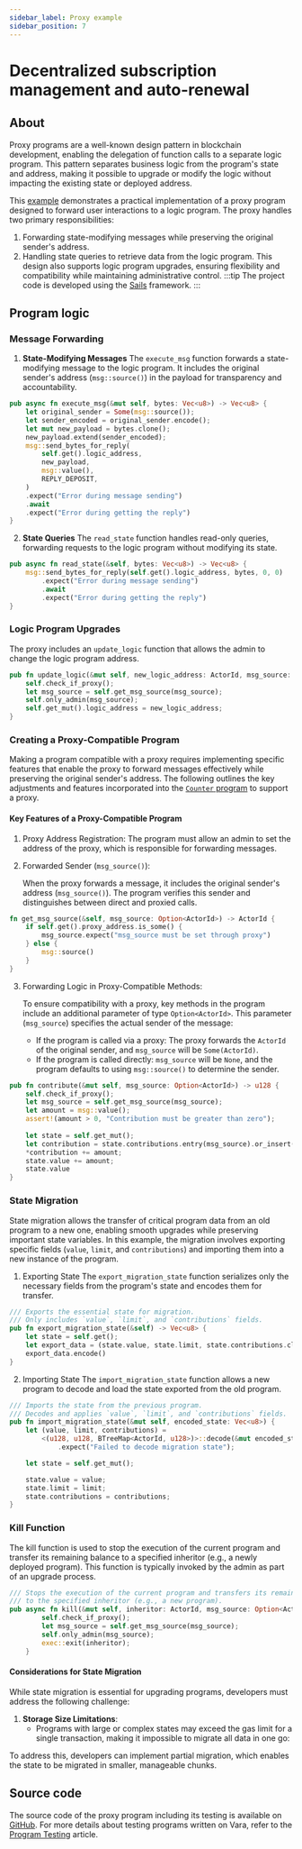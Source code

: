 ```yaml
---
sidebar_label: Proxy example
sidebar_position: 7
---
```


# Decentralized subscription management and auto-renewal


## About

Proxy programs are a well-known design pattern in blockchain development, enabling the delegation of function calls to a separate logic program. This pattern separates business logic from the program's state and address, making it possible to upgrade or modify the logic without impacting the existing state or deployed address.

This [example](https://github.com/gear-foundation/dapps/tree/master/contracts/proxy-example) demonstrates a practical implementation of a proxy program designed to forward user interactions to a logic program. The proxy handles two primary responsibilities:

1. Forwarding state-modifying messages while preserving the original sender's address.
2. Handling state queries to retrieve data from the logic program.
This design also supports logic program upgrades, ensuring flexibility and compatibility while maintaining administrative control.
:::tip
The project code is developed using the [Sails](../../build/sails/sails.mdx) framework.
:::
## Program logic

### Message Forwarding
1. **State-Modifying Messages**
The `execute_msg` function forwards a state-modifying message to the logic program. It includes the original sender's address (`msg::source()`) in the payload for transparency and accountability.
```rust title="proxy-example/proxy/app/src/lib.rs"
pub async fn execute_msg(&mut self, bytes: Vec<u8>) -> Vec<u8> {
    let original_sender = Some(msg::source());
    let sender_encoded = original_sender.encode();
    let mut new_payload = bytes.clone();
    new_payload.extend(sender_encoded);
    msg::send_bytes_for_reply(
        self.get().logic_address,
        new_payload,
        msg::value(),
        REPLY_DEPOSIT,
    )
    .expect("Error during message sending")
    .await
    .expect("Error during getting the reply")
}
```
2. **State Queries**
The `read_state` function handles read-only queries, forwarding requests to the logic program without modifying its state.
```rust
pub async fn read_state(&self, bytes: Vec<u8>) -> Vec<u8> {
    msg::send_bytes_for_reply(self.get().logic_address, bytes, 0, 0)
        .expect("Error during message sending")
        .await
        .expect("Error during getting the reply")
}
```
### Logic Program Upgrades
The proxy includes an `update_logic` function that allows the admin to change the logic program address.
```rust
pub fn update_logic(&mut self, new_logic_address: ActorId, msg_source: Option<ActorId>) {
    self.check_if_proxy();
    let msg_source = self.get_msg_source(msg_source);
    self.only_admin(msg_source);
    self.get_mut().logic_address = new_logic_address;
}
```

### Creating a Proxy-Compatible Program
Making a program compatible with a proxy requires implementing specific features that enable the proxy to forward messages effectively while preserving the original sender's address. The following outlines the key adjustments and features incorporated into the [`Counter` program](https://github.com/gear-foundation/dapps/tree/master/contracts/proxy-example/counter) to support a proxy.

#### Key Features of a Proxy-Compatible Program
1. Proxy Address Registration:
The program must allow an admin to set the address of the proxy, which is responsible for forwarding messages.
2. Forwarded Sender (`msg_source()`):

    When the proxy forwards a message, it includes the original sender's address (`msg_source()`). The program verifies this sender and distinguishes between direct and proxied calls.
```rust
fn get_msg_source(&self, msg_source: Option<ActorId>) -> ActorId {
    if self.get().proxy_address.is_some() {
        msg_source.expect("msg_source must be set through proxy")
    } else {
        msg::source()
    }
}
```
3. Forwarding Logic in Proxy-Compatible Methods:

    To ensure compatibility with a proxy, key methods in the program include an additional parameter of type `Option<ActorId>`. This parameter (`msg_source`) specifies the actual sender of the message:
    - If the program is called via a proxy:
The proxy forwards the `ActorId` of the original sender, and `msg_source` will be `Some(ActorId)`.
    - If the program is called directly:
`msg_source` will be `None`, and the program defaults to using `msg::source()` to determine the sender.
```rust 
pub fn contribute(&mut self, msg_source: Option<ActorId>) -> u128 {
    self.check_if_proxy();
    let msg_source = self.get_msg_source(msg_source); 
    let amount = msg::value();
    assert!(amount > 0, "Contribution must be greater than zero");
    
    let state = self.get_mut();
    let contribution = state.contributions.entry(msg_source).or_insert(0);
    *contribution += amount;
    state.value += amount;
    state.value
}
```

### State Migration
State migration allows the transfer of critical program data from an old program to a new one, enabling smooth upgrades while preserving important state variables. In this example, the migration involves exporting specific fields (`value`, `limit`, and `contributions`) and importing them into a new instance of the program.
1. Exporting State
The `export_migration_state` function serializes only the necessary fields from the program's state and encodes them for transfer.
```rust
/// Exports the essential state for migration.
/// Only includes `value`, `limit`, and `contributions` fields.
pub fn export_migration_state(&self) -> Vec<u8> {
    let state = self.get();
    let export_data = (state.value, state.limit, state.contributions.clone());
    export_data.encode()
}
```
2. Importing State
The `import_migration_state` function allows a new program to decode and load the state exported from the old program.
```rust
/// Imports the state from the previous program.
/// Decodes and applies `value`, `limit`, and `contributions` fields.
pub fn import_migration_state(&mut self, encoded_state: Vec<u8>) {
    let (value, limit, contributions) =
        <(u128, u128, BTreeMap<ActorId, u128>)>::decode(&mut encoded_state.as_ref())
            .expect("Failed to decode migration state");

    let state = self.get_mut();

    state.value = value;
    state.limit = limit;
    state.contributions = contributions;
}
```
### Kill Function
The kill function is used to stop the execution of the current program and transfer its remaining balance to a specified inheritor (e.g., a newly deployed program). This function is typically invoked by the admin as part of an upgrade process.
```rust
/// Stops the execution of the current program and transfers its remaining balance
/// to the specified inheritor (e.g., a new program).
pub async fn kill(&mut self, inheritor: ActorId, msg_source: Option<ActorId>) {
        self.check_if_proxy();
        let msg_source = self.get_msg_source(msg_source);
        self.only_admin(msg_source);
        exec::exit(inheritor);
    }

```
#### Considerations for State Migration
While state migration is essential for upgrading programs, developers must address the following challenge:

1. **Storage Size Limitations**:
    - Programs with large or complex states may exceed the gas limit for a single transaction, making it impossible to migrate all data in one go:

To address this, developers can implement partial migration, which enables the state to be migrated in smaller, manageable chunks.

## Source code

The source code of the proxy program including its testing is available on [GitHub](https://github.com/gear-foundation/dapps/tree/master/contracts/proxy-example).
For more details about testing programs written on Vara, refer to the [Program Testing](/docs/build/testing) article.
